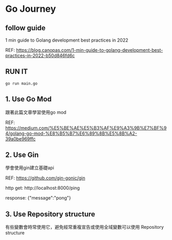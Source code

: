 # Go Journey
## follow guide 
1 min guide to Golang development best practices in 2022

REF: https://blog.canopas.com/1-min-guide-to-golang-development-best-practices-in-2022-b50d846fd6c

## RUN IT
`go run main.go`

## 1. Use Go Mod
跟著此篇文章學習使用go mod

REF: https://medium.com/%E5%BE%AE%E5%B3%AF%E9%A3%9B%E7%BF%94/golang-go-mod-%E8%B5%B7%E6%89%8B%E5%8B%A2-39a0be969ffc

## 2. Use Gin
學會使用gin建立基礎api

REF: https://github.com/gin-gonic/gin

http get: http://localhost:8000/ping

response: {"message":"pong"}

## 3. Use Repository structure
有些變數會時常使用它，避免經常重複宣告或使用全域變數可以使用 Repository structure